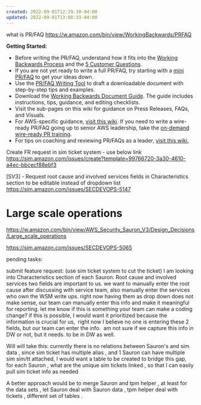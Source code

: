 ```yaml
---
created: 2022-09-01T12:29:10-04:00
updated: 2022-09-01T13:08:33-04:00
---
```

what is PR/FAQ
https://w.amazon.com/bin/view/WorkingBackwards/PRFAQ

**Getting Started:** 

-   Before writing the PR/FAQ, understand how it fits into the [Working Backwards Process](https://w.amazon.com/bin/view/WorkingBackwards/Process) and the [5 Customer Questions](https://w.amazon.com/bin/view/WorkingBackwards/5CustomerQuestions/#H2.28Define29Whatistheprevailingcustomerproblem2Fopportunity3FWhatdatainformedthis3F).
-   If you are not yet ready to write a full PR/FAQ, try starting with a [mini PR/FAQ](https://quip-amazon.com/IZrsASnIqgBe/Mini-PRFAQ-Template) to get your ideas down. 
-   Use the [PR/FAQ Writing Tool](https://console.harmony.a2z.com/pr-faq-writing-tool/) to draft a downloadable document with step-by-step tips and examples.
-   Download the [Working Backwards Document Guide](https://amazon.awsapps.com/workdocs/index.html#/document/b8958f5c58208bed71c26dc3f97377e7c668830f35b548202eec81e54942b1a8). The guide includes instructions, tips, guidance, and editing checklists.
-   Visit the sub-pages on this wiki for guidance on Press Releases, FAQs, and Visuals.
-   For AWS-specific guidance, [visit this wiki](https://w.amazon.com/bin/view/AWS/WorkingBackwards/). If you need to write a wire-ready PR/FAQ going up to senior AWS leadership, take the [on-demand wire-ready PR training](https://knet.amazon.com/?%252fDeepLink%252fProcessRedirect.aspx%253fmodule%253dlodetails%2526lo%253d30726608-4c15-4971-af6f-d694c43deee3).
-   For tips on coaching and reviewing PR/FAQs as a leader, [visit this wiki.](https://w.amazon.com/bin/view/WorkingBackwards/PRFAQ/Coaching_Reviewing_PRFAQs/)


Create FR request in sim ticket system - use below link
https://sim.amazon.com/issues/create?template=99766720-3a30-4610-a4ec-bbcecf88ebf3

[SV3] - Request root cause and involved services fields in Characteristics section to be editable instead of dropdown list
https://sim.amazon.com/issues/SECDEVOPS-5147

# Large scale operations
https://w.amazon.com/bin/view/AWS_Security_Sauron_V3/Design_Decisions/Large_scale_operations

https://sim.amazon.com/issues/SECDEVOPS-5065

pending tasks:

submit feature request: (use sim ticket system to cut the ticket)
I am looking into Characteristics section of each Sauron. Root cause and involved services two fields are important to us. we want to manually enter the root cause after discussing with service team, also manually enter the services who own the WSM write ups. right now having them as drop down does not make sense, our team can manually enter this info and make it meaningful for reporting. let me know if this is something your team can make a coding change? if this is possible, I would want it prioritized because the information is crucial for us,  right now I believe no one is entering these 2 fields, but our team can enter the info.  am not sure if we capture this info in DW or not, but it needs. to be in DW as well.

Will will take this: 
currently there is no relations between Sauron's and sim data , since sim ticket has multiple alias , and 1 Sauron can have multiple sim sim/tt attached, I would want a table to be created to bridge this gap, for each Sauron , what are the unique sim tickets linked , so that I can easily pull sim ticket info as needed


A better approach would be to merge Sauron and tpm helper , at least for the data sets , let Sauron deal with Sauron data , tpm helper deal with tickets , different set of tables .
